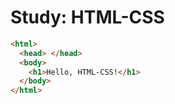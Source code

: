 # Study: HTML-CSS

```html
<html>
  <head> </head>
  <body>
    <h1>Hello, HTML-CSS!</h1>
  </body>
</html>
```
